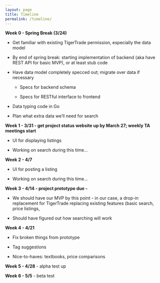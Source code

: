 ```yaml
---
layout: page
title: Timeline
permalink: /timeline/
---
```


**Week 0 - Spring Break (3/24)**

* Get familiar with existing TigerTrade permission, especially the data model

* By end of spring break: starting implementation of backend (aka have REST API for basic MVP), or at least stub code

* Have data model completely specced out; migrate over data if necessary

    * Specs for backend schema

    * Specs for RESTful interface to frontend

* Data typing code in Go

* Plan what extra data we’ll need for search

**Week 1 - 3/31 - get project status website up by March 27; weekly TA meetings start**

* UI for displaying listings

* Working on search during this time...

**Week 2 - 4/7**

* UI for posting a listing

* Working on search during this time...

**Week 3 - 4/14 - project prototype due -**

* We should have our MVP by this point - in our case, a drop-in replacement for TigerTrade replacing existing features (basic search, price listings, 

* Should have figured out how searching will work

**Week 4 - 4/21**

* Fix broken things from prototype

* Tag suggestions

* Nice-to-haves: textbooks, price comparisons

**Week 5 - 4/28** - alpha test up

**Week 6 - 5/5** - beta test
